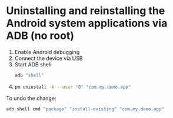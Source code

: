 # Uninstalling and reinstalling the Android system applications via ADB (no root)

1. Enable Android debugging
1. Connect the device via USB
1. Start ADB shell
    ```sh
    adb "shell"
    ```
1. ```sh
   pm uninstall -k --user "0" "com.my.demo.app"
   ```

To undo the change:

```sh
adb shell cmd "package" "install-existing" "com.my.demo.app"
```
